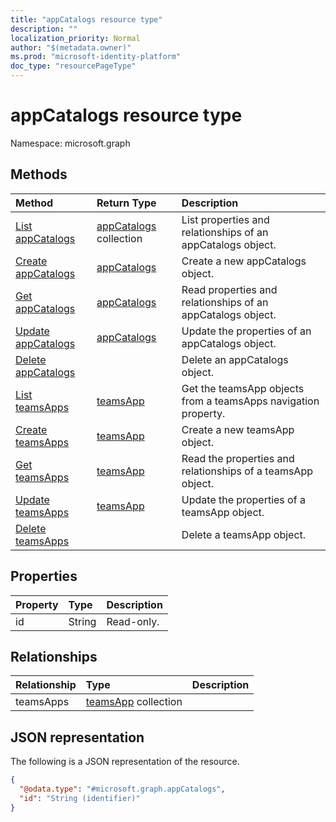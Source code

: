 ```yaml
---
title: "appCatalogs resource type"
description: ""
localization_priority: Normal
author: "$(metadata.owner)"
ms.prod: "microsoft-identity-platform"
doc_type: "resourcePageType"
---
```


# appCatalogs resource type

Namespace: microsoft.graph

## Methods

| Method                                                     | Return Type                              | Description                                                    |
| :--------------------------------------------------------- | :--------------------------------------- | :------------------------------------------------------------- |
| [List appCatalogs](../api/appcatalogs-list.md)             | [appCatalogs](appCatalogs.md) collection | List properties and relationships of an appCatalogs object.    |
| [Create appCatalogs](../api/appcatalogs-create.md)         | [appCatalogs](appCatalogs.md)            | Create a new appCatalogs object.                               |
| [Get appCatalogs](../api/appcatalogs-get.md)               | [appCatalogs](appCatalogs.md)            | Read properties and relationships of an appCatalogs object.    |
| [Update appCatalogs](../api/appcatalogs-update.md)         | [appCatalogs](appCatalogs.md)            | Update the properties of an appCatalogs object.                |
| [Delete appCatalogs](../api/appcatalogs-delete.md)         |                                          | Delete an appCatalogs object.                                  |
| [List teamsApps](../api/appcatalogs-list-teamsapps.md)     | [teamsApp](../resources/-teamsapp.md)    | Get the teamsApp objects from a teamsApps navigation property. |
| [Create teamsApps](../api/appcatalogs-post-teamsapps.md)   | [teamsApp](../resources/-teamsapp.md)    | Create a new teamsApp object.                                  |
| [Get teamsApps](../api/appcatalogs-get-teamsapps.md)       | [teamsApp](../resources/-teamsapp.md)    | Read the properties and relationships of a teamsApp object.    |
| [Update teamsApps](../api/appcatalogs-update-teamsapps.md) | [teamsApp](../resources/-teamsapp.md)    | Update the properties of a teamsApp object.                    |
| [Delete teamsApps](../api/appcatalogs-delete-teamsapps.md) |                                          | Delete a teamsApp object.                                      |

## Properties

| Property | Type   | Description |
| :------- | :----- | :---------- |
| id       | String | Read-only.  |

## Relationships

| Relationship | Type                                            | Description |
| :----------- | :---------------------------------------------- | :---------- |
| teamsApps    | [teamsApp](../resources/teamsapp.md) collection |             |

## JSON representation

The following is a JSON representation of the resource.

<!-- {
  "blockType": "resource",
  "keyProperty": "id",
  "@odata.type": "microsoft.graph.appCatalogs",
  "baseType": "microsoft.graph.entity",
  "openType": False
}
-->

```json
{
  "@odata.type": "#microsoft.graph.appCatalogs",
  "id": "String (identifier)"
}
```
